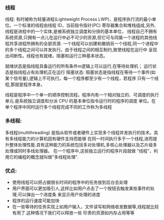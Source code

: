 ### 线程

线程: 有时被称为轻量进程(Lightweight Process LWP)，是程序执行流的最小单位。一个标准的线程由线程
ID，当前指令指针(PC) 寄存器集合和堆栈组成,另外,线程是进程中的一个实体,是被系统独立调度和分排的基本单位，
线程自己不拥有系统资源,只拥有一点儿在运行中必不可少的资源,但它可与同属一个进程的其他线程共享进程所拥有的全部资源.
一个线程可以创建和撤销另一个线程,同一个进程中的多个线程之间可以并发执行。由于线程之间的相互制约,致使线程在运行中
呈现出间断性。线程也有就绪，阻塞和运行三种基本状态。

就绪状态是指线程具备运行的所有条件m逻辑上可以运行,在等待处理机；
运行状态是指线程占有处理机正在运行
阻塞状态: 阻塞状态是指线程在等待一个事件(如某个信号量),逻辑上不可执行。每一个程序都至少有一个线程，若程序
只有一个线程,那就是程序本身。


线程是程序中一个单一的顺序控制流程。程序内有一个相对独立的、可调度的执行单元.是系统独立调度和分派 CPU 的基本单位指令运行时的程序的调度
单位。在单个程序中同时运行多个线程完成不同的工作称为多线程

### 多线程:  
 多线程(multithreading) 是指从软件或者硬件上实现多个线程并发执行的技术。具有多线程能力的计算机因有硬件支持而能够
在同一时间执行多于一个线程,进而提升整体处理性能.具有这种能力的系统包括多对处理机,多核心处理器以及芯片级多处理或同时多线处理器。
在一个程序中,这些独立运行的程序片段就做 "线程"，利用它的编程的概念就叫做"多线程处理".

###  优点:
+ 使用线程可以把占据很长时间的程序中的任务放到后台去处理
+ 用户界面可以更加吸引人,这样比如用户点击了一个按钮去触发某些事件的处理,可以弹出一个进度条
来显示用户处理的进度
+ 程序的运行速度可能加快
+ 在一些等待的任务实现上如用户输入，文件读写和网络收发数据等,线程就比较有用了.这种情况下我们可以释放一些
珍贵的资源如内存占用等等